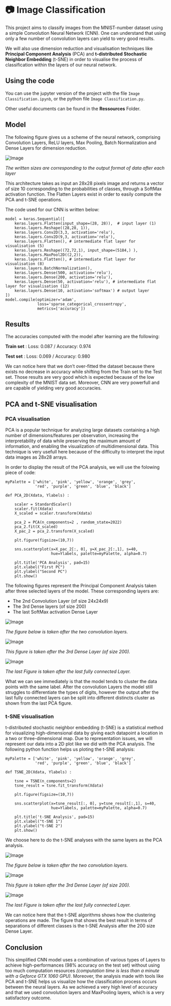 # :camera: Image Classification

This project aims to classify images from the MNIST-number dataset using a simple Convolution Neural Network (CNN).
One can understand that using only a few number of convolution layers can yield to very good results. 

We will also use dimension reduction and visualisation techniques like **Principal Component Analysis** (PCA) and **t-distributed Stochastic Neighbor Embedding** (t-SNE) in order to visualise the process of classification within the layers of our neural network.

## Using the code

You can use the jupyter version of the project with the file ```Image Classification.ipynb```, or the python file ```Image Classification.py```.

Other useful documents can be found in the **Ressources** Folder.


## Model 

The following figure gives us a scheme of the neural network, comprising Convolution Layers, ReLU layers, Max Pooling, Batch Normalization and Dense Layers for dimension reduction. 

![Image](Ressources/Diagramm.drawio.png)

*The written sizes are corresponding to the output format of data after each layer*

This architecture takes as input an 28x28 pixels image and returns a vector of size 10 corresponding to the probabilities of classes, through a SoftMax activation function. The Flatten Layers exist in order to easily compute the PCA and t-SNE operations.

The code used for our CNN is written below:

```
model = keras.Sequential([
    keras.layers.Flatten(input_shape=(28, 28)),  # input layer (1)
    keras.layers.Reshape((28,28, 1)),
    keras.layers.Conv2D(3,3, activation='relu'),
    keras.layers.Conv2D(9,3, activation='relu'),
    keras.layers.Flatten(), # intermediate flat layer for visualisation (5)
    keras.layers.Reshape((72,72,1), input_shape=(5184,) ),
    keras.layers.MaxPool2D((2,2)),
    keras.layers.Flatten(), # intermediate flat layer for visualisation (8)
    keras.layers.BatchNormalization(),
    keras.layers.Dense(500, activation='relu'),
    keras.layers.Dense(200, activation='relu'),
    keras.layers.Dense(50, activation='relu'), # intermediate flat layer for visualisation (12)
    keras.layers.Dense(10, activation='softmax') # output layer 
])
model.compile(optimizer='adam', 
              loss='sparse_categorical_crossentropy', 
              metrics=['accuracy'])
```              


## Results

The accuracies computed with the model after learning are the following:

**Train set** : Loss: 0.087 / Accuracy: 0.974

**Test set**  : Loss: 0.069 / Accuracy: 0.980

We can notice here that we don’t over-fitted the dataset because there exists no decrease in accuracy while shifting from the Train set to the Test set.
Those results are very good which is expected because of the low complexity of the MNIST data set. Moreover, CNN are very powerfull and are capable of yielding very good accuracies.

## PCA and t-SNE visualisation

### PCA visualisation

PCA is a popular technique for analyzing large datasets containing a high number of dimensions/features per observation, increasing the interpretability of data while preserving the maximum amount of information, and enabling the visualization of multidimensional data. This technique is very usefull here because of the difficulty to interpret the input data images as 28x28 arrays.

In order to display the result of the PCA analysis, we will use the folowing piece of code:

```
myPalette = ['white', 'pink', 'yellow', 'orange', 'grey', 
             'red', 'purple', 'green', 'blue', 'black']
             
def PCA_2D(Xdata, Ylabels) :
    
    scaler = StandardScaler()
    scaler.fit(Xdata)
    X_scaled = scaler.transform(Xdata)
         
    pca_2 = PCA(n_components=2 , random_state=2022)
    pca_2.fit(X_scaled)
    X_pac_2 = pca_2.transform(X_scaled)
    
    plt.figure(figsize=(10,7))
    
    sns.scatterplot(x=X_pac_2[:, 0], y=X_pac_2[:,1], s=40, 
                    hue=Ylabels, palette=myPalette, alpha=0.7)
    
    plt.title('PCA Analysis', pad=15)
    plt.xlabel("First PC")
    plt.ylabel("Second PC")
    plt.show()
```    

The following figures represent the Principal Component Analysis taken after three selected layers of the model. These corresponding layers are: 
- The 2nd Convolution Layer (of size 24x24x9)
- The 3rd Dense layers (of size 200) 
- The last SoftMax activation Dense Layer

![Image](Ressources/layer_5_bis.png)

*The figure below is taken after the two convolution layers.*

![Image](Ressources/Layer_11.png)

*This figure is taken after the 3rd Dense Layer (of size 200).*

![Image](Ressources/Layer_13.png)

*The last Figure is taken after the last fully connected Layer.*

What we can see immediately is that the model tends to cluster the data points with the same label. After the convolution Layers the model still struggles to differentiate the types of digits, however the output after the last fully connected layers can be split into different distincts cluster as shown from the last PCA figure.

### t-SNE visualisation

t-distributed stochastic neighbor embedding (t-SNE) is a statistical method for visualizing high-dimensional data by giving each datapoint a location in a two or three-dimensional map. Due to representation issues, we will represent our data into a 2D plot like we did with the PCA analysis. The following python function helps us ploting the t-SNE analysis: 

```
myPalette = ['white', 'pink', 'yellow', 'orange', 'grey', 
             'red', 'purple', 'green', 'blue', 'black']

def TSNE_2D(Xdata, Ylabels) :
         
    tsne = TSNE(n_components=2)
    tsne_result = tsne.fit_transform(Xdata)
    
    plt.figure(figsize=(10,7))
    
    sns.scatterplot(x=tsne_result[:, 0], y=tsne_result[:,1], s=40, 
                    hue=Ylabels, palette=myPalette, alpha=0.7)
    
    plt.title('t-SNE Analysis', pad=15)
    plt.xlabel("t-SNE 1")
    plt.ylabel("t-SNE 2")
    plt.show()
```

We choose here to do the t-SNE analyses with the same layers as the PCA analysis.

![Image](Ressources/tSNE_Layer_5.png)

*The figure below is taken after the two convolution layers.*

![Image](Ressources/tSNE_Layer_11.png)

*This figure is taken after the 3rd Dense Layer (of size 200).*

![Image](Ressources/tSNE_Layer_13.png)

*The last Figure is taken after the last fully connected Layer.*

We can notice here that the t-SNE algorithms shows how the clustering operations are made. The figure that shows the best result in terms of separations of different classes is the t-SNE Analysis after the 200 size Dense Layer. 


## Conclusion 

This simplified CNN model uses a combination of various types of Layers to achieve high-performances (98% accuracy on the test set) without using too much computation resources *(computation time is less than a minute with a Geforce GTX 1060 GPU)*. Moreover, the analysis made with tools like PCA and t-SNE helps us visualize how the classification process occurs between the neural layers. As we achieved a very high level of accuracy and that we used convolution layers and MaxPooling layers, which is a very satisfactory outcome.

